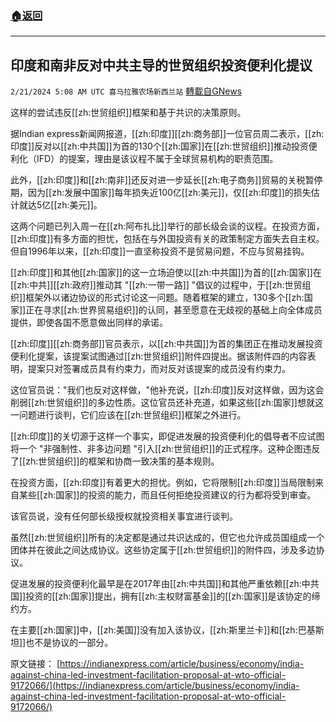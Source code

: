 ###  [:house:返回](README.md)
---


## 印度和南非反对中共主导的世贸组织投资便利化提议
`2/21/2024 5:08 AM UTC 喜马拉雅农场新西兰站` [轉載自GNews](https://gnews.org/articles/2327786)

这样的尝试违反[[zh:世贸组织]]框架和基于共识的决策原则。

据Indian express新闻网报道，[[zh:印度]][[zh:商务部]]一位官员周二表示，[[zh:印度]]反对以[[zh:中共国]]为首的130个[[zh:国家]]在[[zh:世贸组织]]推动投资便利化（IFD）的提案，理由是该议程不属于全球贸易机构的职责范围。

此外，[[zh:印度]]和[[zh:南非]]还反对进一步延长[[zh:电子商务]]贸易的关税暂停期，因为[[zh:发展中国家]]每年损失近100亿[[zh:美元]]，仅[[zh:印度]]的损失估计就达5亿[[zh:美元]]。

这两个问题已列入周一在[[zh:阿布扎比]]举行的部长级会谈的议程。在投资方面，[[zh:印度]]有多方面的担忧，包括在与外国投资有关的政策制定方面失去自主权。但自1996年以来，[[zh:印度]]一直坚称投资不是贸易问题，不应与贸易挂钩。

[[zh:印度]]和其他[[zh:国家]]的这一立场迫使以[[zh:中共国]]为首的[[zh:国家]]在[[zh:中共]][[zh:政府]]推动其 "[[zh:一带一路]] "倡议的过程中，于[[zh:世贸组织]]框架外以诸边协议的形式讨论这一问题。随着框架的建立，130多个[[zh:国家]]正在寻求[[zh:世界贸易组织]]的认同，甚至愿意在无歧视的基础上向全体成员提供，即使各国不愿意做出同样的承诺。

[[zh:印度]][[zh:商务部]]官员表示，以[[zh:中共国]]为首的集团正在推动发展投资便利化提案，该提案试图通过[[zh:世贸组织]]附件四提出。据该附件四的内容表明，提案只对签署成员具有约束力，而对反对该提案的成员没有约束力。

这位官员说："我们也反对这样做，"他补充说，[[zh:印度]]反对这样做，因为这会削弱[[zh:世贸组织]]的多边性质。这位官员还补充道，如果这些[[zh:国家]]想就这一问题进行谈判，它们应该在[[zh:世贸组织]]框架之外进行。

[[zh:印度]]的关切源于这样一个事实，即促进发展的投资便利化的倡导者不应试图将一个 "非强制性、非多边问题 "引入[[zh:世贸组织]]的正式程序。这种企图违反了[[zh:世贸组织]]的框架和协商一致决策的基本规则。

在投资方面，[[zh:印度]]有着更大的担忧。例如，它将限制[[zh:印度]]当局限制来自某些[[zh:国家]]的投资的能力，而且任何拒绝投资建议的行为都将受到审查。

该官员说，没有任何部长级授权就投资相关事宜进行谈判。

虽然[[zh:世贸组织]]所有的决定都是通过共识达成的，但它也允许成员国组成一个团体并在彼此之间达成协议。这些协定属于[[zh:世贸组织]]的附件四，涉及多边协议。

促进发展的投资便利化最早是在2017年由[[zh:中共国]]和其他严重依赖[[zh:中共国]]投资的[[zh:国家]]提出，拥有[[zh:主权财富基金]]的[[zh:国家]]是该协定的缔约方。

在主要[[zh:国家]]中，[[zh:美国]]没有加入该协议，[[zh:斯里兰卡]]和[[zh:巴基斯坦]]也不是协议的一部分。

原文链接：
[https://indianexpress.com/article/business/economy/india-against-china-led-investment-facilitation-proposal-at-wto-official-9172066/](https://indianexpress.com/article/business/economy/india-against-china-led-investment-facilitation-proposal-at-wto-official-9172066/)









